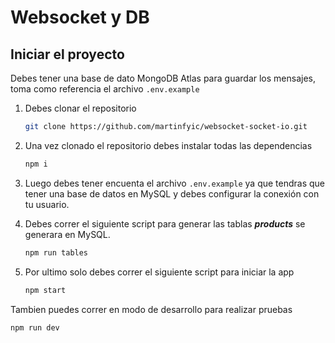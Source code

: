 # Websocket y DB

## Iniciar el proyecto

Debes tener una base de dato MongoDB Atlas para guardar los mensajes, toma como referencia el archivo `.env.example`

1. Debes clonar el repositorio

   ```bash
   git clone https://github.com/martinfyic/websocket-socket-io.git
   ```

2. Una vez clonado el repositorio debes instalar todas las dependencias

   ```bash
   npm i
   ```

3. Luego debes tener encuenta el archivo `.env.example` ya que tendras que tener una base de datos en MySQL y debes configurar la conexión con tu usuario.

4. Debes correr el siguiente script para generar las tablas _**products**_ se generara en MySQL.

   ```bash
   npm run tables
   ```

5. Por ultimo solo debes correr el siguiente script para iniciar la app

   ```bash
   npm start
   ```

Tambien puedes correr en modo de desarrollo para realizar pruebas

```bash
npm run dev
```

